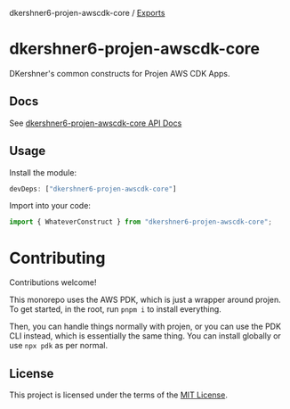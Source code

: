 dkershner6-projen-awscdk-core / [Exports](modules.md)

# dkershner6-projen-awscdk-core

DKershner's common constructs for Projen AWS CDK Apps.

## Docs

See [dkershner6-projen-awscdk-core API Docs](docs)

## Usage

Install the module:

```typescript
devDeps: ["dkershner6-projen-awscdk-core"]
```

Import into your code:

```typescript
import { WhateverConstruct } from "dkershner6-projen-awscdk-core";
```

# Contributing

Contributions welcome!

This monorepo uses the AWS PDK, which is just a wrapper around projen. To get started, in the root, run `pnpm i` to install everything.

Then, you can handle things normally with projen, or you can use the PDK CLI instead, which is essentially the same thing. You can install globally or use `npx pdk` as per normal.

## License

This project is licensed under the terms of the [MIT License](LICENSE.md).
